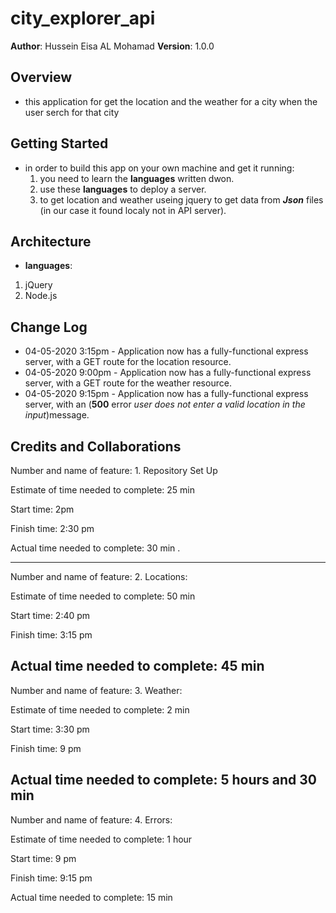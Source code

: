 # city_explorer_api

**Author**: Hussein Eisa AL Mohamad
**Version**: 1.0.0 

## Overview

- this application for get the location and the weather for a city when the user serch for that city

## Getting Started
<!-- What are the steps that a user must take in order to build this app on their own machine and get it running? -->
- in order to build this app on your own machine and get it running:
  1. you need to learn the **languages** written dwon.
  2. use these **languages** to deploy a server.
  3. to get location and weather useing jquery to get data from ***Json*** files (in our case it found localy not in API server).
## Architecture

- **languages**:
1. jQuery
2. Node.js

## Change Log

- 04-05-2020 3:15pm - Application now has a fully-functional express server, with a GET route for the location resource.
- 04-05-2020 9:00pm - Application now has a fully-functional express server, with a GET route for the weather resource.
- 04-05-2020 9:15pm - Application now has a fully-functional express server, with an (**500** error *user does not enter a valid location in the input*)message.

## Credits and Collaborations


Number and name of feature: 1. Repository Set Up

Estimate of time needed to complete: 25 min

Start time:   2pm

Finish time: 2:30 pm 

Actual time needed to complete: 30 min  . 

------------------------------------------------------

Number and name of feature: 2. Locations: 

Estimate of time needed to complete: 50 min

Start time:   2:40 pm

Finish time: 3:15 pm 

Actual time needed to complete: 45 min 
------------------------------------------------------

Number and name of feature: 3. Weather: 

Estimate of time needed to complete: 2 min

Start time:   3:30 pm

Finish time: 9 pm 

Actual time needed to complete: 5 hours and 30 min 
------------------------------------------------------

Number and name of feature: 4. Errors: 

Estimate of time needed to complete: 1 hour

Start time:   9 pm

Finish time: 9:15 pm 

Actual time needed to complete: 15 min 



